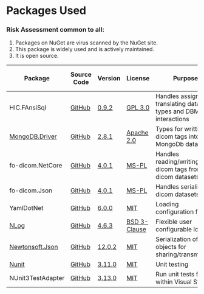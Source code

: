 

# Packages Used

### Risk Assessment common to all:
1. Packages on NuGet are virus scanned by the NuGet site.
2. This package is widely used and is actively maintained.
3. It is open source.

| Package | Source Code | Version | License | Purpose | Additional Risk Assessment |
| ------- | ------------| --------| ------- | ------- | -------------------------- |
| HIC.FAnsiSql |[GitHub](https://github.com/HicServices/FAnsiSql) | [0.9.2](https://www.nuget.org/packages/HIC.FansiSql/0.9.2) | [GPL 3.0](https://www.gnu.org/licenses/gpl-3.0.html) | Handles assigning translating database types and DBMS interactions|
|[MongoDB.Driver](https://docs.mongodb.com/ecosystem/drivers/csharp/)| [GitHub](https://github.com/mongodb/mongo-csharp-driver) |[2.8.1](https://www.nuget.org/packages/MongoDB.Driver/2.8.1)| [Apache 2.0](http://www.apache.org/licenses/LICENSE-2.0) | Types for writting dicom tags into MongoDb databases|
| fo-dicom.NetCore | [GitHub](https://github.com/fo-dicom/fo-dicom) |[4.0.1](https://www.nuget.org/packages/fo-dicom.NetCore/4.0.1)|[MS-PL](https://opensource.org/licenses/MS-PL) | Handles reading/writing dicom tags from dicom datasets | |
| fo-dicom.Json | [GitHub](https://github.com/fo-dicom/fo-dicom) |[4.0.1](https://www.nuget.org/packages/fo-dicom.Json/4.0.1)|[MS-PL](https://opensource.org/licenses/MS-PL) | Handles serializing dicom datasets | |
| YamlDotNet | [GitHub](https://github.com/aaubry/YamlDotNet)  | [6.0.0](https://www.nuget.org/packages/YamlDotNet/6.0.0) | [MIT](https://opensource.org/licenses/MIT) |Loading configuration files|
| [NLog](https://nlog-project.org/) | [GitHub](https://github.com/NLog/NLog) | [4.6.3](https://www.nuget.org/packages/NLog/4.6.3) | [BSD 3-Clause](https://github.com/NLog/NLog/blob/dev/LICENSE.txt) | Flexible user configurable logging | |
| [Newtonsoft.Json](https://www.newtonsoft.com/json) | [GitHub](https://github.com/JamesNK/Newtonsoft.Json) | [12.0.2](https://www.nuget.org/packages/Newtonsoft.Json/12.0.2) | [MIT](https://opensource.org/licenses/MIT) | Serialization of objects for sharing/transmission |
| [Nunit](https://nunit.org/) |[GitHub](https://github.com/nunit/nunit) | [3.11.0](https://www.nuget.org/packages/NUnit/3.11.0) | [MIT](https://opensource.org/licenses/MIT) | Unit testing |
| NUnit3TestAdapter | [GitHub](https://github.com/nunit/nunit3-vs-adapter)| [3.13.0](https://www.nuget.org/packages/NUnit3TestAdapter/3.13.0) | [MIT](https://opensource.org/licenses/MIT) | Run unit tests from within Visual Studio |
